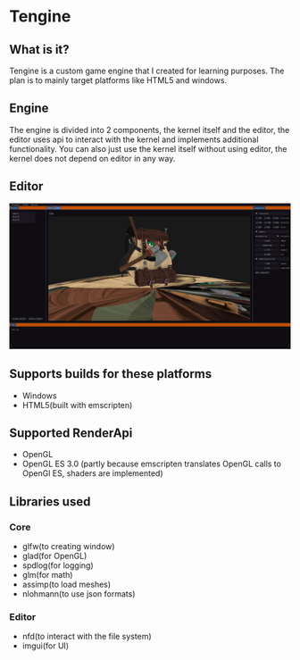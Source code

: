 # Tengine
## What is it?
Tengine is a custom game engine that I created for learning purposes.
The plan is to mainly target platforms like HTML5 and windows.

## Engine
The engine is divided into 2 components, the kernel itself and the editor, the editor uses api to interact with the kernel and implements additional functionality.
You can also just use the kernel itself without using editor, the kernel does not depend on editor in any way.

## Editor
![It looks like this](/images/editor.png)

## Supports builds for these platforms
- Windows
- HTML5(built with emscripten)

## Supported RenderApi
- OpenGL
- OpenGL ES 3.0 (partly because emscripten translates OpenGL calls to OpenGl ES, shaders are implemented)

## Libraries used
### Core
- glfw(to creating window)
- glad(for OpenGL)
- spdlog(for logging)
- glm(for math)
- assimp(to load meshes)
- nlohmann(to use json formats)

### Editor
- nfd(to interact with the file system)
- imgui(for UI)